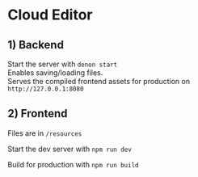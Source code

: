 # Cloud Editor

## 1) Backend

Start the server with `denon start`
<br>
Enables saving/loading files.
<br>
Serves the compiled frontend assets for production on `http://127.0.0.1:8080`

## 2) Frontend

Files are in `/resources`

Start the dev server with `npm run dev`

Build for production with `npm run build`